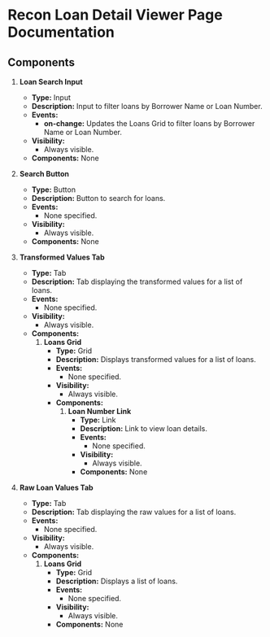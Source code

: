 # Recon Loan Detail Viewer Page Documentation

## Components

1. **Loan Search Input**
   - **Type:** Input
   - **Description:** Input to filter loans by Borrower Name or Loan Number.
   - **Events:**
     - **on-change:** Updates the Loans Grid to filter loans by Borrower Name or Loan Number.
   - **Visibility:**
     - Always visible.
   - **Components:**
      None

2. **Search Button**
   - **Type:** Button
   - **Description:** Button to search for loans.
   - **Events:**
     - None specified.
   - **Visibility:**
     - Always visible.
   - **Components:**
      None

3. **Transformed Values Tab**
   - **Type:** Tab
   - **Description:** Tab displaying the transformed values for a list of loans.
   - **Events:**
     - None specified.
   - **Visibility:**
     - Always visible.
   - **Components:**
      1. **Loans Grid**
         - **Type:** Grid
         - **Description:** Displays transformed values for a list of loans.
         - **Events:**
           - None specified.
         - **Visibility:**
           - Always visible.
         - **Components:**
            1. **Loan Number Link**
               - **Type:** Link
               - **Description:** Link to view loan details.
               - **Events:**
                 - None specified.
               - **Visibility:**
                 - Always visible.
               - **Components:**
                  None

4. **Raw Loan Values Tab**
   - **Type:** Tab
   - **Description:** Tab displaying the raw values for a list of loans.
   - **Events:**
     - None specified.
   - **Visibility:**
     - Always visible.
   - **Components:**
      1. **Loans Grid**
         - **Type:** Grid
         - **Description:** Displays a list of loans.
         - **Events:**
           - None specified.
         - **Visibility:**
           - Always visible.
         - **Components:**
            None
